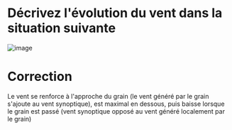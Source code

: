 # Décrivez l'évolution du vent dans la situation suivante

![image](images/grain.png)

# Correction
Le vent se renforce à l'approche du grain (le vent généré par le grain s'ajoute au vent synoptique), est maximal en dessous, puis baisse lorsque le grain est passé (vent synoptique opposé au vent généré localement par le grain)
